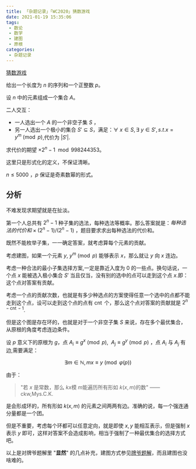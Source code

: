 ```yaml
---
title: 「杂题记录」「WC2020」猜数游戏
date: 2021-01-19 15:35:06
tags:
 - 数论 
 - 数学
 - 建图
 - 原根
categories:
 - 杂题记录
---
```


[猜数游戏](https://www.luogu.com.cn/problem/P6730)

给出一个长度为 $n$ 的序列和一个正整数 $p$。

设 $n$ 中的元素组成一个集合 $A$。

二人交互：

- 一人选出一个 $A$ 的一个非空子集 $S$ ，
- 另一人选出一个极小的集合 $S' \subseteq S$，满足：$\forall\ x \in S, \exists \ y \in S', s.t. x=y^m \pmod{p}$,代价为 $|S'|$.

求代价的期望 $\times 2^{n}-1 \mod 998244353$。

<!-- more -->

这里只是形式化的定义，不保证清晰。

$n\le 5000$ ，$p$ 保证是奇素数幂的形式。

## 分析

不难发现求期望就是在扯淡。

第一个人总共有 $2^n-1$ 种子集的选法，每种选法等概率。那么答案就是：${每种选法的代价和} \times (2^n-1) / (2^n-1)$ ，题目要求求出每种选法的代价和。

既然不能枚举子集，一一确定答案，就考虑算每个元素的贡献。

考虑建图，如果一个元素 $y$, $y^m \pmod{p}$ 能够表示 $x$，那么就让 $y$ 向 $x$ 连边。

考虑一种合法的最小子集选择方案,一定是靠近入度为 0 的一些点。换句话说，一个点 $x$ 能被选入极小集合 $S'$ 当且仅当，没有别的选中的点可以走到这个点 $x$.即：这个点对答案有贡献。

考虑一个点的贡献次数，也就是有多少种选点的方案使得任意一个选中的点都不能走到这个点，设可以走到这个点的点有 $\operatorname{cnt}$ 个，那么这个点对答案的贡献就是 $2^{n-\operatorname{cnt}-1}$.

但是这个图是存在环的，也就是对于一个非空子集 $S$ 来说，存在多个最优集合，从原根的角度考虑连边条件。

设 $p$ 意义下的原根为 $g$，点 $A_i \equiv g^x \pmod{p},\ \ A_j \equiv g^y\pmod{p}$ ，点 $A_i$ 与 $A_j$ 有边,需要满足：

$$
\exists m\in \mathbb{N},mx \equiv y \pmod{\varphi(p)}
$$

由于：

> "若 $x$ 是常数，那么 $kx$模 $m$能遍历所有形如 $k(x,m)$的数" —— ckw,Mys.C.K.

是会形成环的，所有形如 $k(x, m)$  的元素之间两两有边。准确的说，每一个强连通分量都是一个团。

但是不重要，考虑每个环都可以任意定向，就是即使 $x, y$ 能相互表示，但是强制 $x$ 表示 $y$ 即可，这样对答案不会造成影响，相当于强制了一种最优集合的选择方式吧。

以上是对牌爷题解里 "**显然**" 的几点补充，建图方式参见[牌爷题解](https://www.luogu.com.cn/problem/solution/P6730)，而且建图也没啥难的。


